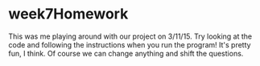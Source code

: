 # week7Homework
This was me playing around with our project on 3/11/15. Try looking at the code and following the instructions when you run the program! It's pretty fun, I think. Of course we can change anything and shift the questions.
